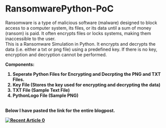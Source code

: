 # RansomwarePython-PoC

Ransomware is a type of malicious software (malware) designed to block access to a computer system, its files, or its data until a sum of money (ransom) is paid. It often encrypts files or locks systems, making them inaccessible to the user. 
<br>This is a Ransomware Simulation in Python. It encrypts and decrypts the data (i.e. either a txt or png file) using a predefined key. If there is no key, encryption and decryption cannot be performed.

<b> Components:
<ol>
<li><b> Seperate Python Files for Encrypting and Decrpting the PNG and TXT Files. </b></li>
<li><b> Key File (Stores the key used for encrypting and decrypting the data) </b></li>
<li><b> TXT File (Sample Text File) </b></li>
<li><b> PythonLogo File (Sample PNG) </b></li>
</ol>

<br>
Below I have pasted the link for the entire blogpost.<br>

 <a target="_blank" href="https://github-readme-medium-recent-article.vercel.app/medium/@hamsnoesnothin/0"><img src="https://github-readme-medium-recent-article.vercel.app/medium/@hamsnoesnothin/0" alt="Recent Article 0"> 

